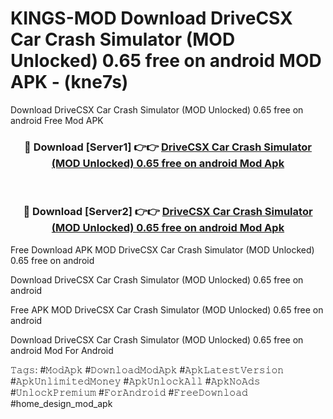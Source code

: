 # KINGS-MOD Download DriveCSX Car Crash Simulator (MOD Unlocked) 0.65 free on android MOD APK - (kne7s)
Download DriveCSX Car Crash Simulator (MOD Unlocked) 0.65 free on android Free Mod APK

<div align="center">
<h3>🔴 Download [Server1] 👉👉 <a href="https://apk-comot.site?title=DriveCSX_Car_Crash_Simulator_(MOD_Unlocked)_0.65_free_on_android">DriveCSX Car Crash Simulator (MOD Unlocked) 0.65 free on android Mod Apk</a></h3><br>

<h3>🔴 Download [Server2] 👉👉 <a href="https://apk-comot.site?title=DriveCSX_Car_Crash_Simulator_(MOD_Unlocked)_0.65_free_on_android">DriveCSX Car Crash Simulator (MOD Unlocked) 0.65 free on android Mod Apk</a></h3>
</div>


Free Download APK MOD DriveCSX Car Crash Simulator (MOD Unlocked) 0.65 free on android

Download DriveCSX Car Crash Simulator (MOD Unlocked) 0.65 free on android 

Free APK MOD DriveCSX Car Crash Simulator (MOD Unlocked) 0.65 free on android 

Download DriveCSX Car Crash Simulator (MOD Unlocked) 0.65 free on android Mod For Android

𝚃𝚊𝚐𝚜: #𝙼𝚘𝚍𝙰𝚙𝚔 #𝙳𝚘𝚠𝚗𝚕𝚘𝚊𝚍𝙼𝚘𝚍𝙰𝚙𝚔 #𝙰𝚙𝚔𝙻𝚊𝚝𝚎𝚜𝚝𝚅𝚎𝚛𝚜𝚒𝚘𝚗 #𝙰𝚙𝚔𝚄𝚗𝚕𝚒𝚖𝚒𝚝𝚎𝚍𝙼𝚘𝚗𝚎𝚢 #𝙰𝚙𝚔𝚄𝚗𝚕𝚘𝚌𝚔𝙰𝚕𝚕 #𝙰𝚙𝚔𝙽𝚘𝙰𝚍𝚜 #𝚄𝚗𝚕𝚘𝚌𝚔𝙿𝚛𝚎𝚖𝚒𝚞𝚖 #𝙵𝚘𝚛𝙰𝚗𝚍𝚛𝚘𝚒𝚍 #𝙵𝚛𝚎𝚎𝙳𝚘𝚠𝚗𝚕𝚘𝚊𝚍 #home_design_mod_apk